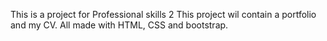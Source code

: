 This is a project for Professional skills 2
This project wil contain a portfolio and my CV.
All made with HTML, CSS and bootstrap.